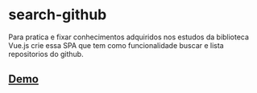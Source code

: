 # search-github

Para pratica e fixar conhecimentos adquiridos nos estudos da biblioteca Vue.js crie essa
SPA que tem como funcionalidade buscar e lista repositorios do github.

## [Demo](https://search-github.netlify.com/)
